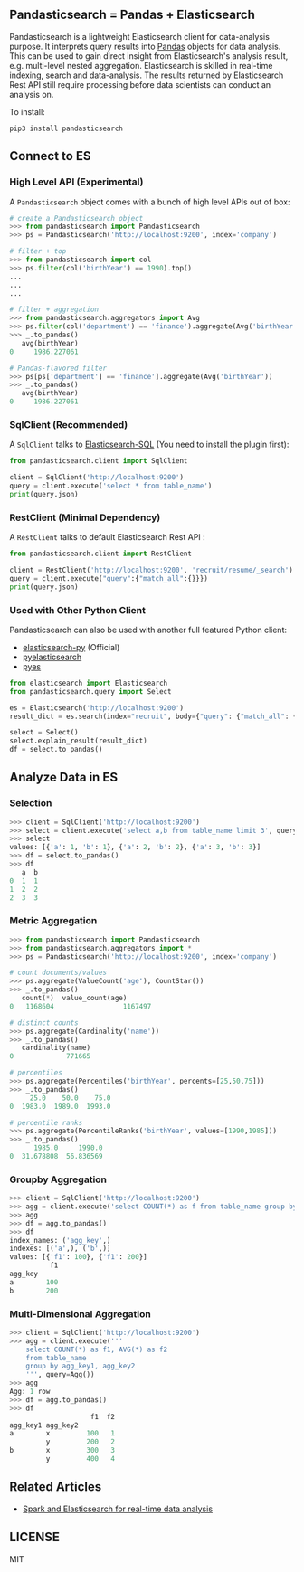 ## Pandasticsearch = Pandas + Elasticsearch

Pandasticsearch is a lightweight Elasticsearch client for data-analysis purpose. It interprets query results into
 [Pandas](http://pandas.pydata.org) objects for data analysis. This can be used to gain direct insight
  from Elasticsearch's analysis result, e.g. multi-level nested aggregation. Elasticsearch is skilled 
  in real-time indexing, search and data-analysis. The results returned by Elasticsearch Rest API still
  require processing before data scientists can conduct an analysis on. 

To install:

```
pip3 install pandasticsearch
```

## Connect to ES

### High Level API (Experimental)

A `Pandasticsearch` object comes with a bunch of high level APIs out of box:

```python
# create a Pandasticsearch object
>>> from pandasticsearch import Pandasticsearch
>>> ps = Pandasticsearch('http://localhost:9200', index='company')

# filter + top
>>> from pandasticsearch import col
>>> ps.filter(col('birthYear') == 1990).top()
...
... 
...

# filter + aggregation
>>> from pandasticsearch.aggregators import Avg
>>> ps.filter(col('department') == 'finance').aggregate(Avg('birthYear'))
>>> _.to_pandas()
   avg(birthYear)
0     1986.227061

# Pandas-flavored filter 
>>> ps[ps['department'] == 'finance'].aggregate(Avg('birthYear'))
>>> _.to_pandas()
   avg(birthYear)
0     1986.227061

```

### SqlClient (Recommended)

A `SqlClient` talks to [Elasticsearch-SQL](https://github.com/NLPchina/elasticsearch-sql) (You need to install the plugin first):

```python
from pandasticsearch.client import SqlClient

client = SqlClient('http://localhost:9200')
query = client.execute('select * from table_name')
print(query.json)
```

### RestClient (Minimal Dependency)

A `RestClient` talks to default Elasticsearch Rest API :

```python
from pandasticsearch.client import RestClient

client = RestClient('http://localhost:9200', 'recruit/resume/_search')
query = client.execute("query":{"match_all":{}}})
print(query.json)
```

### Used with Other Python Client

Pandasticsearch can also be used with another full featured Python client:

* [elasticsearch-py](https://github.com/elastic/elasticsearch-py) (Official)
* [pyelasticsearch](https://github.com/pyelasticsearch/pyelasticsearch)
* [pyes](https://github.com/aparo/pyes)

```python
from elasticsearch import Elasticsearch
from pandasticsearch.query import Select

es = Elasticsearch('http://localhost:9200')
result_dict = es.search(index="recruit", body={"query": {"match_all": {}}})

select = Select()
select.explain_result(result_dict)
df = select.to_pandas()
```

## Analyze Data in ES

### Selection

```python
>>> client = SqlClient('http://localhost:9200')
>>> select = client.execute('select a,b from table_name limit 3', query=Select())
>>> select
values: [{'a': 1, 'b': 1}, {'a': 2, 'b': 2}, {'a': 3, 'b': 3}]
>>> df = select.to_pandas()
>>> df
   a  b
0  1  1
1  2  2
2  3  3
```

### Metric Aggregation

```python
>>> from pandasticsearch import Pandasticsearch
>>> from pandasticsearch.aggregators import *
>>> ps = Pandasticsearch('http://localhost:9200', index='company')

# count documents/values
>>> ps.aggregate(ValueCount('age'), CountStar())
>>> _.to_pandas()
   count(*)  value_count(age)
0   1168604                 1167497

# distinct counts
>>> ps.aggregate(Cardinality('name'))
>>> _.to_pandas()
   cardinality(name)
0             771665

# percentiles
>>> ps.aggregate(Percentiles('birthYear', percents=[25,50,75]))
>>> _.to_pandas()
     25.0    50.0    75.0
0  1983.0  1989.0  1993.0

# percentile ranks
>>> ps.aggregate(PercentileRanks('birthYear', values=[1990,1985]))
>>> _.to_pandas()
      1985.0     1990.0
0  31.678808  56.836569
```


### Groupby Aggregation

```python
>>> client = SqlClient('http://localhost:9200')
>>> agg = client.execute('select COUNT(*) as f from table_name group by agg_key', query=Agg())
>>> agg
>>> df = agg.to_pandas()
>>> df
index_names: ('agg_key',)
indexes: [('a',), ('b',)]
values: [{'f1': 100}, {'f1': 200}]
          f1
agg_key
a        100
b        200
```

### Multi-Dimensional Aggregation

```python
>>> client = SqlClient('http://localhost:9200')
>>> agg = client.execute('''
    select COUNT(*) as f1, AVG(*) as f2
    from table_name
    group by agg_key1, agg_key2
    ''', query=Agg())
>>> agg
Agg: 1 row
>>> df = agg.to_pandas()
>>> df
                    f1  f2
agg_key1 agg_key2
a        x         100   1
         y         200   2
b        x         300   3
         y         400   4
```

## Related Articles

* [Spark and Elasticsearch for real-time data analysis](https://spark-summit.org/2015-east/wp-content/uploads/2015/03/SSE15-35-Leau.pdf)


## LICENSE
 
MIT
